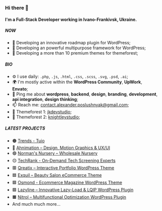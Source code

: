 ### Hi there 👋

#### I'm a Full-Stack Developer working in Ivano-Frankivsk, Ukraine.

##### NOW

- 🧨 Developing an innovative roadmap plugin for WordPress;
- 🧨 Developing an powerful multipurpose framework for WordPress;
- 🍵 Developing a more than 10 premium themes for themeforest;

##### BIO

- ⚙️ I use daily: `.php`, `.js`, `.html`, `.css`, `.scss`, `.svg`, `.psd`, `.ai`;
- 🌍 I'm mostly active within the **WordPress Community**, **UpWork**, **Envato**;
- 💬 Ping me about **wordpress**, **backend**, **design**, **branding**, **development**, **api integration**, **design thinking**;
- 📫 Reach me: [contact.alexander.poslushnyak@gmail.com](contact.alexander.poslushnyak@gmail.com);
- 💼 Themeforest 1: [jkdevstudio](https://themeforest.net/user/jkdevstudio);
- 💼 Themeforest 2: [knightleystudio](https://themeforest.net/user/knightleystudio);

##### LATEST PROJECTS
- 🟠 [Trends - Tuio](https://trends.tuio.ro/)
- 🔵 [Ahnimation – Design, Motion Graphics & UX/UI](https://ahnimation.com/)
- 🟢 [Norman's Nursery – Wholesale Nursery](https://www.normansnursery.com/)
- 🟡 [TechRank - On-Demand Tech Screening Experts](https://www.techrank.io/)
- 🟥 [Qreatix – Interactive Portfolio WordPress Theme](https://themeforest.net/item/qreatix-interactive-portfolio-wordpress-theme/31728964)
- 🟦 [Exquil – Beauty Salon eCommerce Theme](https://themeforest.net/item/exquil-beauty-salon-ecommerce-theme/34403948)
- 🟪 [Osmond - Ecommerce Magazine WordPress Theme](https://themeforest.net/item/osmond-ecommerce-magazine-wordpress-theme/34061026)
- 🟩 [Lazyline – Innovative Lazy-Load & LQIP WordPress Plugin](https://codecanyon.net/item/lazyline-innovative-lazyload-lqip-wordpress-plugin/35468345)
- 🟧 [Nitrol – Multifunctional Optimization WordPress Plugin](https://codecanyon.net/item/nitrol-multifunctional-optimization-wordpress-plugin/35825640)
- And much much more...

